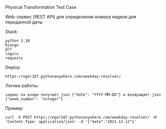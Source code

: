Physical Transformation Test Case

Web-сервис (REST API) для определения номера недели для переданной даты

Stack:

    python 3.10
    Django
    drf
    loguru
    requests

Deploy:

    https://egor187.pythonanywhere.com/weekday-resolver/

Логика работы:

    сервис на входе получает json {"date": "YYYY-MM-DD"} и возвращает json {"week_number": "integer"}

Пример:

    curl -X POST https://egor187.pythonanywhere.com/weekday-resolver/ -H 'Content-Type: application/json' -d '{"date":"2021-12-12"}'